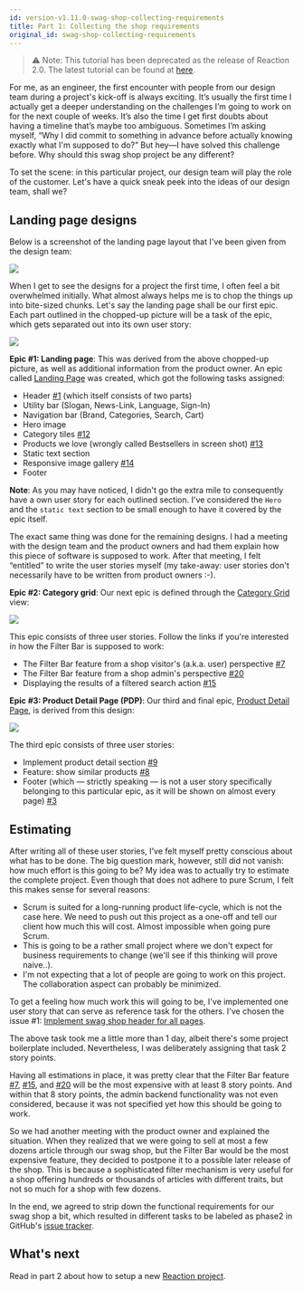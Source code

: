 ```yaml
---
id: version-v1.11.0-swag-shop-collecting-requirements
title: Part 1: Collecting the shop requirements
original_id: swag-shop-collecting-requirements
---
```


> ⚠️ Note: This tutorial has been deprecated as the release of Reaction 2.0. The latest tutorial can be found at [here](https://docs.reactioncommerce.com/docs/swag-shop-1).

For me, as an engineer, the first encounter with people from our design team during a project's kick-off is always exciting. It’s usually the first time I actually get a deeper understanding on the challenges I’m going to work on for the next couple of weeks. It’s also the time I get first doubts about having a timeline that’s maybe too ambiguous. Sometimes I’m asking myself, “Why I did commit to something in advance before actually knowing exactly what I'm supposed to do?” But hey—I have solved this challenge before. Why should this swag shop project be any different?

To set the scene: in this particular project, our design team will play the role of the customer. Let's have a quick sneak peek into the ideas of our design team, shall we?

## Landing page designs
Below is a screenshot of the landing page layout that I've been given from the design team:

![](https://user-images.githubusercontent.com/1733229/33711844-b2fffe6c-db45-11e7-9a23-bbab24396004.png)

When I get to see the designs for a project the first time, I often feel a bit overwhelmed initially. What almost always helps me is to chop the things up into bite-sized chunks. Let's say the landing page shall be our first epic. Each part outlined in the chopped-up picture will be a task of the epic, which gets separated out into its own user story:

![](https://user-images.githubusercontent.com/1733229/33712085-794fd970-db46-11e7-9c57-60fff1d69f4b.jpg)

**Epic #1: Landing page**: This was derived from the above chopped-up picture, as well as additional information from the product owner. An epic called [Landing Page](https://github.com/reactioncommerce/reaction-swag-shop/issues/2) was created, which got the following tasks assigned:

- Header [#1](https://github.com/reactioncommerce/reaction-swag-shop/issues/1) (which itself consists of two parts)
 - Utility bar (Slogan, News-Link, Language, Sign-In)
 - Navigation bar (Brand, Categories, Search, Cart)
- Hero image
- Category tiles [#12](https://github.com/reactioncommerce/reaction-swag-shop/issues/12)
- Products we love (wrongly called Bestsellers in screen shot) [#13](https://github.com/reactioncommerce/reaction-swag-shop/issues/13)
- Static text section
- Responsive image gallery [#14](https://github.com/reactioncommerce/reaction-swag-shop/issues/14)
- Footer

**Note**: As you may have noticed, I didn't go the extra mile to consequently have a own user story for each outlined section. I've considered the `Hero` and the `static text` section to be small enough to have it covered by the epic itself.

The exact same thing was done for the remaining designs. I had a meeting with the design team and the product owners and had them explain how this piece of software is supposed to work. After that meeting, I felt “entitled” to write the user stories myself (my take-away: user stories don't necessarily have to be written from product owners :-).

**Epic #2: Category grid**: Our next epic is defined through the [Category Grid](https://github.com/reactioncommerce/reaction-swag-shop/issues/6) view:

![](https://user-images.githubusercontent.com/1733229/33216840-de11e922-d135-11e7-9afa-ef7fae915131.jpg)

This epic consists of three user stories. Follow the links if you're interested in how the Filter Bar is supposed to work:

- The Filter Bar feature from a shop visitor's (a.k.a. user) perspective [#7](https://github.com/reactioncommerce/reaction-swag-shop/issues/7)
- The Filter Bar feature from a shop admin's perspective [#20](https://github.com/reactioncommerce/reaction-swag-shop/issues/20)
- Displaying the results of a filtered search action [#15](https://github.com/reactioncommerce/reaction-swag-shop/issues/15)

**Epic #3: Product Detail Page (PDP)**: Our third and final epic, [Product Detail Page](https://github.com/reactioncommerce/reaction-swag-shop/issues/5), is derived from this design:

![](https://user-images.githubusercontent.com/1733229/33169183-f2b34bb6-d043-11e7-80d4-4df55c510ce8.jpg)

The third epic consists of three user stories:

- Implement product detail section [#9](https://github.com/reactioncommerce/reaction-swag-shop/issues/9)
- Feature: show similar products [#8](https://github.com/reactioncommerce/reaction-swag-shop/issues/8)
- Footer (which — strictly speaking — is not a user story specifically belonging to this particular epic, as it will be shown on almost every page) [#3](https://github.com/reactioncommerce/reaction-swag-shop/issues/3)

## Estimating

After writing all of these user stories, I've felt myself pretty conscious about what has to be done. The big question mark, however, still did not vanish: how much effort is this going to be? My idea was to actually try to estimate the complete project. Even though that does not adhere to pure Scrum, I felt this makes sense for several reasons:

- Scrum is suited for a long-running product life-cycle, which is not the case here. We need to push out this project as a one-off and tell our client how much this will cost. Almost impossible when going pure Scrum.
- This is going to be a rather small project where we don't expect for business requirements to change (we'll see if this thinking will prove naive..).
- I'm not expecting that a lot of people are going to work on this project. The collaboration aspect can probably be minimized.

To get a feeling how much work this will going to be, I've implemented one user story that can serve as reference task for the others. I've chosen the issue #1: [Implement swag shop header for all pages](https://github.com/reactioncommerce/reaction-swag-shop/issues/1).

The above task took me a little more than 1 day, albeit there's some project boilerplate included. Nevertheless, I was deliberately assigning that task 2 story points.

Having all estimations in place, it was pretty clear that the Filter Bar feature [#7](https://github.com/reactioncommerce/reaction-swag-shop/issues/7), [#15](https://github.com/reactioncommerce/reaction-swag-shop/issues/15), and [#20](https://github.com/reactioncommerce/reaction-swag-shop/issues/20) will be the most expensive with at least 8 story points. And within that 8 story points, the admin backend functionality was not even considered, because it was not specified yet how this should be going to work.

So we had another meeting with the product owner and explained the situation. When they realized that we were going to sell at most a few dozens article through our swag shop, but the Filter Bar would be the most expensive feature, they decided to postpone it to a possible later release of the shop. This is because a sophisticated filter mechanism is very useful for a shop offering hundreds or thousands of articles with different traits, but not so much for a shop with few dozens.

In the end, we agreed to strip down the functional requirements for our swag shop a bit, which resulted in different tasks to be labeled as phase2 in GitHub's [issue tracker](https://github.com/reactioncommerce/reaction-swag-shop/issues).

## What's next
Read in part 2 about how to setup a new [Reaction project](swag-shop-initialization).

